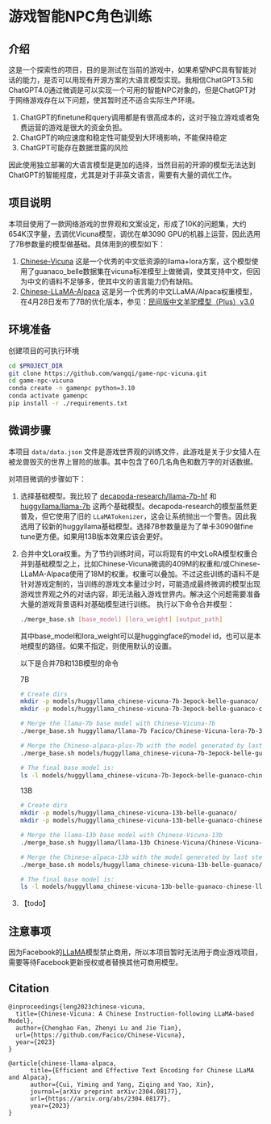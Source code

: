 # 游戏智能NPC角色训练

## 介绍

这是一个探索性的项目，目的是测试在当前的游戏中，如果希望NPC具有智能对话的能力，是否可以用现有开源方案的大语言模型实现。我相信ChatGPT3.5和ChatGPT4.0通过微调是可以实现一个可用的智能NPC对象的，但是ChatGPT对于网络游戏存在以下问题，使其暂时还不适合实际生产环境。

1. ChatGPT的finetune和query调用都是有很高成本的，这对于独立游戏或者免费运营的游戏是很大的资金负担。
2. ChatGPT的响应速度和稳定性可能受到大环境影响，不能保持稳定
3. ChatGPT可能存在数据泄露的风险

因此使用独立部署的大语言模型是更加的选择，当然目前的开源的模型无法达到ChatGPT的智能程度，尤其是对于非英文语言，需要有大量的调优工作。

## 项目说明

本项目使用了一款网络游戏的世界观和文案设定，形成了10K的问题集，大约654K汉字量，去调优Vicuna模型，调优在单3090 GPU的机器上运营，因此选用了7B参数量的模型做基础。具体用到的模型如下：

1. [Chinese-Vicuna](https://github.com/Facico/Chinese-Vicuna) 这是一个优秀的中文低资源的llama+lora方案，这个模型使用了guanaco_belle数据集在vicuna标准模型上做微调，使其支持中文，但因为中文的语料不足够多，使其中文的语言能力仍有缺陷。
2. [Chinese-LLaMA-Alpaca](https://github.com/ymcui/Chinese-LLaMA-Alpaca) 这是另一个优秀的中文LLaMA/Alpaca权重模型，在4月28日发布了7B的优化版本，参见：[民间版中文羊驼模型（Plus）v3.0](https://github.com/ymcui/Chinese-LLaMA-Alpaca/releases/tag/v3.0)

## 环境准备

创建项目的可执行环境

```bash
cd $PROJECT_DIR
git clone https://github.com/wangqi/game-npc-vicuna.git
cd game-npc-vicuna
conda create -n gamenpc python=3.10
conda activate gamenpc
pip install -r ./requirements.txt
```

## 微调步骤

本项目 `data/data.json` 文件是游戏世界观的训练文件，此游戏是关于少女猎人在被龙兽毁灭的世界上冒险的故事。其中包含了60几名角色和数万字的对话数据。

对项目微调的步骤如下：

1. 选择基础模型。我比较了 [decapoda-research/llama-7b-hf](https://huggingface.co/decapoda-research/llama-7b-hf) 和 [huggyllama/llama-7b](https://huggingface.co/huggyllama/llama-7b) 这两个基础模型。decapoda-research的模型虽然更普及，但它使用了旧的 `LLaMATokenizer`，这会让系统抛出一个警告。因此我选用了较新的huggyllama基础模型。选择7B参数量是为了单卡3090做fine tune更方便。如果用13B版本效果应该会更好。

2. 合并中文Lora权重。为了节约训练时间，可以将现有的中文LoRA模型权重合并到基础模型之上，比如Chinese-Vicuna微调的409M的权重和/或Chinese-LLaMA-Alpaca使用了18M的权重。权重可以叠加。不过这些训练的语料不是针对游戏定制的，当训练的游戏文本量过少时，可能造成最终微调的模型出现游戏世界观之外的对话内容，即无法融入游戏世界内。解决这个问题需要准备大量的游戏背景语料对基础模型进行训练。
   执行以下命令合并模型：

   ```bash
   ./merge_base.sh [base_model] [lora_weight] [output_path]
   ```

   其中base_model和lora_weight可以是huggingface的model id，也可以是本地模型的路径。如果不指定，则使用默认的设置。

   以下是合并7B和13B模型的命令

   7B

   ```bash
   # Create dirs
   mkdir -p models/huggyllama_chinese-vicuna-7b-3epock-belle-guanaco/
   mkdir -p models/huggyllama_chinese-vicuna-7b-3epock-belle-guanaco-chinese-llama-alpaca/
   
   # Merge the llama-7b base model with Chinese-Vicuna-7b
   ./merge_base.sh huggyllama/llama-7b Facico/Chinese-Vicuna-lora-7b-3epoch-belle-and-guanaco models/huggyllama_chinese-vicuna-7b-3epock-belle-guanaco/
   
   # Merge the Chinese-alpaca-plus-7b with the model generated by last step.
   ./merge_base.sh models/huggyllama_chinese-vicuna-7b-3epock-belle-guanaco/ ziqingyang/chinese-alpaca-plus-lora-7b models/huggyllama_chinese-vicuna-7b-3epock-belle-guanaco-chinese-llama-alpaca/
   
   # The final base model is:
   ls -l models/huggyllama_chinese-vicuna-7b-3epock-belle-guanaco-chinese-llama-alpaca/
   ```

   13B

   ```bash
   # Create dirs
   mkdir -p models/huggyllama_chinese-vicuna-13b-belle-guanaco/
   mkdir -p models/huggyllama_chinese-vicuna-13b-belle-guanaco-chinese-llama-alpaca/
   
   # Merge the llama-13b base model with Chinese-Vicuna-13b
   ./merge_base.sh huggyllama/llama-13b Chinese-Vicuna/Chinese-Vicuna-lora-13b-belle-and-guanaco models/huggyllama_chinese-vicuna-13b-belle-guanaco/
   
   # Merge the Chinese-alpaca-13b with the model generated by last step.
   ./merge_base.sh models/huggyllama_chinese-vicuna-13b-belle-guanaco/ ziqingyang/chinese-alpaca-lora-13b models/huggyllama_chinese-vicuna-13b-belle-guanaco-chinese-llama-alpaca/
   
   # The final base model is:
   ls -l models/huggyllama_chinese-vicuna-13b-belle-guanaco-chinese-llama-alpaca/
   ```

   

3. 【todo】

## 注意事项

因为Facebook的[LLaMA](https://github.com/facebookresearch/llama)模型禁止商用，所以本项目暂时无法用于商业游戏项目，需要等待Facebook更新授权或者替换其他可商用模型。

## Citation

```
@inproceedings{leng2023chinese-vicuna,
  title={Chinese-Vicuna: A Chinese Instruction-following LLaMA-based Model},
  author={Chenghao Fan, Zhenyi Lu and Jie Tian},
  url={https://github.com/Facico/Chinese-Vicuna},
  year={2023}
}
```

```
@article{chinese-llama-alpaca,
      title={Efficient and Effective Text Encoding for Chinese LLaMA and Alpaca}, 
      author={Cui, Yiming and Yang, Ziqing and Yao, Xin},
      journal={arXiv preprint arXiv:2304.08177},
      url={https://arxiv.org/abs/2304.08177},
      year={2023}
}
```